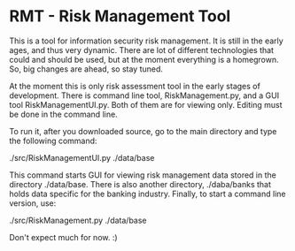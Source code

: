 RMT - Risk Management Tool
==========================

This is a tool for information security risk management. It
is still in the early ages, and thus very dynamic. There are
lot of different technologies that could and should be used,
but at the moment everything is a homegrown. So, big changes
are ahead, so stay tuned.

At the moment this is only risk assessment tool in the early
stages of development. There is command line tool,
RiskManagement.py, and a GUI tool RiskManagementUI.py. Both
of them are for viewing only. Editing must be done in the
command line.

To run it, after you downloaded source, go to the main
directory and type the following command:

./src/RiskManagementUI.py ./data/base

This command starts GUI for viewing risk management data stored
in the directory ./data/base. There is also another directory,
./daba/banks that holds data specific for the banking industry.
Finally, to start a command line version, use:

./src/RiskManagement.py ./data/base

Don't expect much for now. :)

